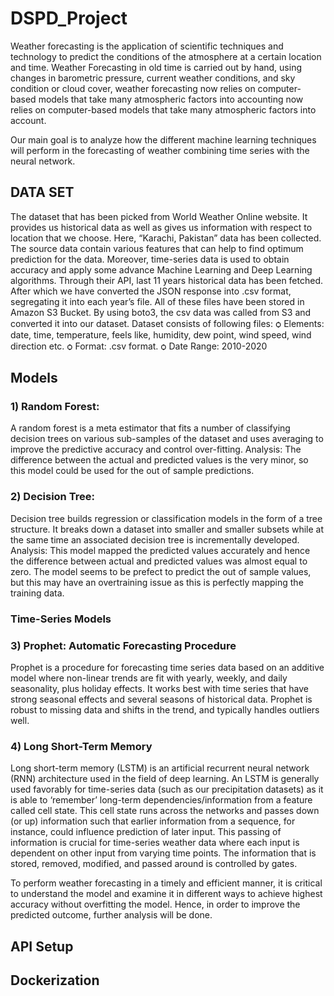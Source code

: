 # DSPD_Project

Weather forecasting is the application of scientific techniques and technology to predict the conditions of the atmosphere at a certain location and time. Weather Forecasting in old time is carried out by hand, using changes in barometric pressure, current weather conditions, and sky condition or cloud cover, weather forecasting now relies on computer-based models that take many atmospheric factors into accounting now relies on computer-based models that take many atmospheric factors into account. 

Our main goal is to analyze how the different machine learning techniques will perform in the forecasting of weather combining time series with the neural network.

## DATA SET
The dataset that has been picked from World Weather Online website. 
It provides us historical data as well as gives us information with respect to location that we choose. Here, “Karachi, Pakistan” data has been collected.  
The source data contain various features that can help to find optimum prediction for the data. 
Moreover, time-series data is used to obtain accuracy and apply some advance Machine Learning and Deep Learning algorithms.
Through their API, last 11 years historical data has been fetched.
After which we have converted the JSON response into .csv format, segregating it into each year’s file.
All of these files have been stored in Amazon S3 Bucket. By using boto3, the csv data was called from S3 and converted it into our dataset. 
Dataset consists of following files:
ѻ	Elements: date, time, temperature, feels like, humidity, dew point, wind speed, wind direction etc.
ѻ	Format: .csv format.
ѻ	Date Range: 2010-2020

## Models

### 1)	Random Forest:
A random forest is a meta estimator that fits a number of classifying decision trees on various sub-samples of the dataset and uses averaging to improve the predictive accuracy and control over-fitting.
Analysis: The difference between the actual and predicted values is the very minor, so this model could be used for the out of sample predictions.

###  2)	Decision Tree:
Decision tree builds regression or classification models in the form of a tree structure. It breaks down a dataset into smaller and smaller subsets while at the same time an associated decision tree is incrementally developed.
Analysis: This model mapped the predicted values accurately and hence the difference between actual and predicted values was almost equal to zero. The model seems to be prefect to predict the out of sample values, but this may have an overtraining issue as this is perfectly mapping the training data.

### Time-Series Models
### 3)	Prophet: Automatic Forecasting Procedure
Prophet is a procedure for forecasting time series data based on an additive model where non-linear trends are fit with yearly, weekly, and daily seasonality, plus holiday effects. It works best with time series that have strong seasonal effects and several seasons of historical data. Prophet is robust to missing data and shifts in the trend, and typically handles outliers well.


### 4)	Long Short-Term Memory
Long short-term memory (LSTM) is an artificial recurrent neural network (RNN) architecture used in the field of deep learning. An LSTM is generally used favorably for time-series data (such as our precipitation datasets) as it is able to ‘remember’ long-term dependencies/information from a feature called cell state. This cell state runs across the networks and passes down (or up) information such that earlier information from a sequence, for instance, could influence prediction of later input. This passing of information is crucial for time-series weather data where each input is dependent on other input from varying time points. The information that is stored, removed, modified, and passed around is controlled by gates. 

To perform weather forecasting in a timely and efficient manner, it is critical to understand the model and examine it in different ways to achieve highest accuracy without overfitting the model. Hence, in order to improve the predicted outcome, further analysis will be done.

## API Setup

## Dockerization
